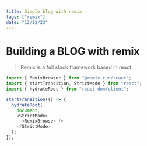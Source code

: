 ```yaml
---
title: Simple blog with remix
tags: ["remix"]
date: "12/12/23"
---
```


# Building a BLOG with remix

> Remix is a full stack framework based in react

```js
import { RemixBrowser } from "@remix-run/react";
import { startTransition, StrictMode } from "react";
import { hydrateRoot } from "react-dom/client";

startTransition(() => {
  hydrateRoot(
    document,
    <StrictMode>
      <RemixBrowser />
    </StrictMode>
  );
});
```
